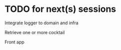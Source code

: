 # TODO for next(s) sessions

Integrate logger to domain and infra

Retrieve one or more cocktail

Front app